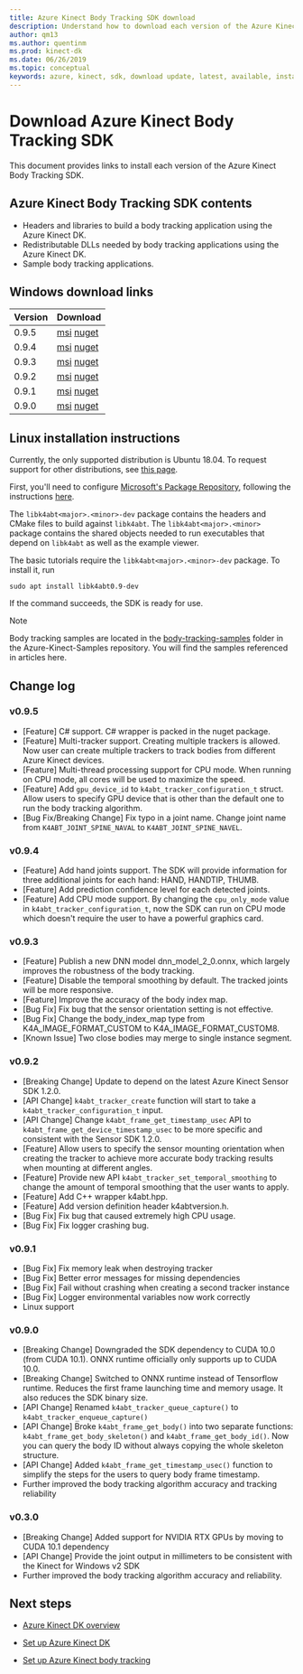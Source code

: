 ```yaml
---
title: Azure Kinect Body Tracking SDK download
description: Understand how to download each version of the Azure Kinect Sensor SDK on Windows or Linux.
author: qm13
ms.author: quentinm
ms.prod: kinect-dk
ms.date: 06/26/2019
ms.topic: conceptual
keywords: azure, kinect, sdk, download update, latest, available, install, body, tracking
---
```


# Download Azure Kinect Body Tracking SDK

This document provides links to install each version of the Azure Kinect Body Tracking SDK.

## Azure Kinect Body Tracking SDK contents

- Headers and libraries to build a body tracking application using the Azure Kinect DK.
- Redistributable DLLs needed by body tracking applications using the Azure Kinect DK.
- Sample body tracking applications.

## Windows download links

Version       | Download
--------------|----------
0.9.5 | [msi](https://www.microsoft.com/en-us/download/details.aspx?id=100636) [nuget](https://www.nuget.org/packages/Microsoft.Azure.Kinect.BodyTracking/0.9.5)
0.9.4 | [msi](https://www.microsoft.com/en-us/download/details.aspx?id=100415) [nuget](https://www.nuget.org/packages/Microsoft.Azure.Kinect.BodyTracking/0.9.4)
0.9.3 | [msi](https://www.microsoft.com/en-us/download/details.aspx?id=100307) [nuget](https://www.nuget.org/packages/Microsoft.Azure.Kinect.BodyTracking/0.9.3)
0.9.2 | [msi](https://www.microsoft.com/en-us/download/details.aspx?id=100128) [nuget](https://www.nuget.org/packages/Microsoft.Azure.Kinect.BodyTracking/0.9.2)
0.9.1 | [msi](https://www.microsoft.com/en-us/download/details.aspx?id=100063) [nuget](https://www.nuget.org/packages/Microsoft.Azure.Kinect.BodyTracking/0.9.1)
0.9.0 | [msi](https://www.microsoft.com/en-us/download/details.aspx?id=58402) [nuget](https://www.nuget.org/packages/Microsoft.Azure.Kinect.BodyTracking/0.9.0)

## Linux installation instructions

Currently, the only supported distribution is Ubuntu 18.04. To request support for other distributions, see [this page](https://aka.ms/azurekinectfeedback).

First, you'll need to configure [Microsoft's Package Repository](https://packages.microsoft.com/), following the instructions [here](https://docs.microsoft.com/windows-server/administration/linux-package-repository-for-microsoft-software).

The `libk4abt<major>.<minor>-dev` package contains the headers and CMake files to build against `libk4abt`.
The `libk4abt<major>.<minor>` package contains the shared objects needed to run executables that depend on `libk4abt` as well as the example viewer.

The basic tutorials require the `libk4abt<major>.<minor>-dev` package. To install it, run

`sudo apt install libk4abt0.9-dev`

If the command succeeds, the SDK is ready for use.

> [!NOTE]
> Body tracking samples are located in the [body-tracking-samples](https://github.com/microsoft/Azure-Kinect-Samples/tree/master/body-tracking-samples) folder in the Azure-Kinect-Samples repository. You will find the samples referenced in articles here.

## Change log

### v0.9.5
* [Feature] C# support. C# wrapper is packed in the nuget package.
* [Feature] Multi-tracker support. Creating multiple trackers is allowed. Now user can create multiple trackers to track bodies from different Azure Kinect devices.
* [Feature] Multi-thread processing support for CPU mode. When running on CPU mode, all cores will be used to maximize the speed.
* [Feature] Add `gpu_device_id` to `k4abt_tracker_configuration_t` struct. Allow users to specify GPU device that is other than the default one to run the body tracking algorithm.
* [Bug Fix/Breaking Change] Fix typo in a joint name. Change joint name from `K4ABT_JOINT_SPINE_NAVAL` to `K4ABT_JOINT_SPINE_NAVEL`.

### v0.9.4
* [Feature] Add hand joints support. The SDK will provide information for three additional joints for each hand: HAND, HANDTIP, THUMB.
* [Feature] Add prediction confidence level for each detected joints.
* [Feature] Add CPU mode support. By changing the `cpu_only_mode` value in `k4abt_tracker_configuration_t`, now the SDK can run on CPU mode which doesn't require the user to have a powerful graphics card.

### v0.9.3
* [Feature] Publish a new DNN model dnn_model_2_0.onnx, which largely improves the robustness of the body tracking.
* [Feature] Disable the temporal smoothing by default. The tracked joints will be more responsive.
* [Feature] Improve the accuracy of the body index map.
* [Bug Fix] Fix bug that the sensor orientation setting is not effective.
* [Bug Fix] Change the body_index_map type from K4A_IMAGE_FORMAT_CUSTOM to K4A_IMAGE_FORMAT_CUSTOM8.
* [Known Issue] Two close bodies may merge to single instance segment.

### v0.9.2
* [Breaking Change] Update to depend on the latest Azure Kinect Sensor SDK 1.2.0.
* [API Change] `k4abt_tracker_create` function will start to take a `k4abt_tracker_configuration_t` input. 
* [API Change] Change `k4abt_frame_get_timestamp_usec` API to `k4abt_frame_get_device_timestamp_usec` to be more specific and consistent with the Sensor SDK 1.2.0.
* [Feature] Allow users to specify the sensor mounting orientation when creating the tracker to achieve more accurate body tracking results when mounting at different angles.
* [Feature] Provide new API `k4abt_tracker_set_temporal_smoothing` to change the amount of temporal smoothing that the user wants to apply.
* [Feature] Add C++ wrapper k4abt.hpp.
* [Feature] Add version definition header k4abtversion.h.
* [Bug Fix] Fix bug that caused extremely high CPU usage.
* [Bug Fix] Fix logger crashing bug.

### v0.9.1
* [Bug Fix] Fix memory leak when destroying tracker
* [Bug Fix] Better error messages for missing dependencies
* [Bug Fix] Fail without crashing when creating a second tracker instance
* [Bug Fix] Logger environmental variables now work correctly
* Linux support

### v0.9.0

* [Breaking Change] Downgraded the SDK dependency to CUDA 10.0 (from CUDA 10.1). ONNX runtime officially only supports up to CUDA 10.0.
* [Breaking Change] Switched to ONNX runtime instead of Tensorflow runtime. Reduces the first frame launching time and memory usage. It also reduces the SDK binary size.
* [API Change] Renamed `k4abt_tracker_queue_capture()` to `k4abt_tracker_enqueue_capture()`
* [API Change] Broke `k4abt_frame_get_body()` into two separate functions: `k4abt_frame_get_body_skeleton()` and `k4abt_frame_get_body_id()`. Now you can query the body ID without always copying the whole skeleton structure.
* [API Change] Added  `k4abt_frame_get_timestamp_usec()` function to simplify the steps for the users to query body frame timestamp.
* Further improved the body tracking algorithm accuracy and tracking reliability

### v0.3.0

* [Breaking Change] Added support for NVIDIA RTX GPUs by moving to CUDA 10.1 dependency
* [API Change] Provide the joint output in millimeters to be consistent with the Kinect for Windows v2 SDK
* Further improved the body tracking algorithm accuracy and reliability.

## Next steps

- [Azure Kinect DK overview](about-azure-kinect-dk.md)

- [Set up Azure Kinect DK](set-up-azure-kinect-dk.md)

- [Set up Azure Kinect body tracking](body-sdk-setup.md)
